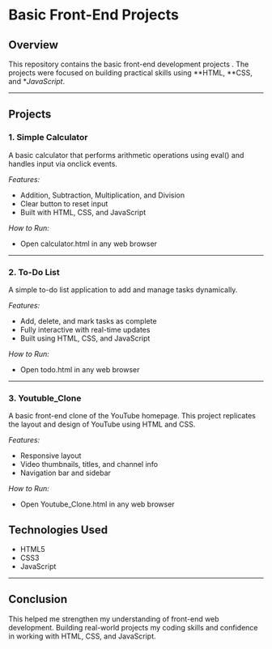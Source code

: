 # Basic Front-End Projects

## Overview  
This repository contains the  basic front-end development projects . The projects were focused on building practical skills using **HTML, **CSS, and **JavaScript*.

---

## Projects  

### 1. Simple Calculator  
A basic calculator that performs arithmetic operations using eval() and handles input via onclick events.  

*Features:*  
- Addition, Subtraction, Multiplication, and Division  
- Clear button to reset input  
- Built with HTML, CSS, and JavaScript  

*How to Run:*  
- Open calculator.html in any web browser  

---

### 2. To-Do List  
A simple to-do list application to add and manage tasks dynamically.  

*Features:*  
- Add, delete, and mark tasks as complete  
- Fully interactive with real-time updates  
- Built using HTML, CSS, and JavaScript  

*How to Run:*  
- Open todo.html in any web browser  

---

### 3. Youtuble_Clone
A basic front-end clone of the YouTube homepage. This project replicates the layout and design of YouTube using HTML and CSS.

*Features:*
- Responsive layout
- Video thumbnails, titles, and channel info
- Navigation bar and sidebar

*How to Run:*
- Open Youtube_Clone.html in any web browser


## Technologies Used  
- HTML5  
- CSS3  
- JavaScript 

---
## Conclusion
This  helped me strengthen my understanding of front-end web development. Building real-world projects  my coding skills and confidence in working with HTML, CSS, and JavaScript.
